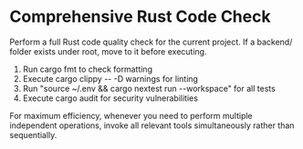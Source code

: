 # Comprehensive Rust Code Check

Perform a full Rust code quality check for the current project.
If a backend/ folder exists under root, move to it before executing.

1. Run cargo fmt to check formatting
2. Execute cargo clippy -- -D warnings for linting
3. Run "source ~/.env && cargo nextest run --workspace" for all tests
4. Execute cargo audit for security vulnerabilities

For maximum efficiency, whenever you need to perform multiple independent operations, invoke all relevant tools simultaneously rather than sequentially. 
